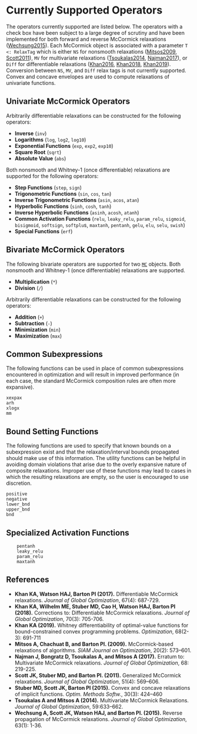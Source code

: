 # Currently Supported Operators

The operators currently supported are listed below. The operators with a check box
have been subject to a large degree of scrutiny and have been implemented for
both forward and reverse McCormick relaxations ([Wechsung2015](https://link.springer.com/article/10.1007/s10898-015-0303-6)). Each McCormick object is associated with a
parameter `T <: RelaxTag` which is either `NS` for nonsmooth relaxations ([Mitsos2009](https://epubs.siam.org/doi/abs/10.1137/080717341), [Scott2011](https://link.springer.com/article/10.1007/s10898-011-9664-7)), `MV` for multivariate relaxations ([Tsoukalas2014](https://link.springer.com/article/10.1007/s10898-014-0176-0), [Najman2017](https://link.springer.com/article/10.1007/s10898-016-0470-0)),
or `Diff` for differentiable relaxations ([Khan2016](https://link.springer.com/article/10.1007/s10898-016-0440-6), [Khan2018](https://link.springer.com/article/10.1007/s10898-017-0601-2), [Khan2019](https://www.tandfonline.com/doi/abs/10.1080/02331934.2018.1534108)). Conversion between `NS`, `MV`, and `Diff` relax tags is not currently supported. Convex and concave envelopes are used to compute relaxations of univariate functions.

## Univariate McCormick Operators

Arbitrarily differentiable relaxations can be constructed for the following operators:

- **Inverse** (`inv`)
- **Logarithms** (`log`, `log2`, `log10`)
- **Exponential Functions** (`exp`, `exp2`, `exp10`)
- **Square Root** (`sqrt`)
- **Absolute Value** (`abs`)

Both nonsmooth and Whitney-1 (once differentiable) relaxations are supported for the following operators:

- **Step Functions** (`step`, `sign`)
- **Trigonometric Functions** (`sin`, `cos`, `tan`)
- **Inverse Trigonometric Functions** (`asin`, `acos`, `atan`)
- **Hyperbolic Functions** (`sinh`, `cosh`, `tanh`)
- **Inverse Hyperbolic Functions** (`asinh`, `acosh`, `atanh`)
- **Common Activation Functions** (`relu`, `leaky_relu`, `param_relu`, `sigmoid`, `bisigmoid`,
                                       `softsign`, `softplu`s, `maxtanh`, `pentanh`,
                                       `gelu`, `elu`, `selu`, `swish`)
- **Special Functions** (`erf`)

## Bivariate McCormick Operators

The following bivariate operators are supported for two [`MC`](@ref) objects. Both nonsmooth and Whitney-1 (once differentiable) relaxations are supported.

- **Multiplication** (`*`)
- **Division** (`/`)

Arbitrarily differentiable relaxations can be constructed for the following operators:

- **Addition** (`+`)
- **Subtraction** (`-`)
- **Minimization** (`min`)
- **Maximization** (`max`)

## Common Subexpressions

The following functions can be used in place of common subexpressions encountered
in optimization and will result in improved performance (in each case, the standard
McCormick composition rules are often more expansive).
```@docs
xexpax
arh
xlogx
mm
```

## Bound Setting Functions

The following functions are used to specify that known bounds on a subexpression
exist and that the relaxation/interval bounds propagated should make use of this
information. The utility functions can be helpful in avoiding domain violations 
that arise due to the overly expansive nature of composite relaxations. Improper use
of these functions may lead to cases in which the resulting relaxations are empty, 
so the user is encouraged to use discretion.
```@docs
positive
negative
lower_bnd
upper_bnd
bnd
```

## Specialized Activation Functions

```@docs
    pentanh
    leaky_relu
    param_relu
    maxtanh
```

## References

- **Khan KA, Watson HAJ, Barton PI (2017).** Differentiable McCormick relaxations. *Journal of Global Optimization*, 67(4): 687-729.
- **Khan KA, Wilhelm ME, Stuber MD, Cao H, Watson HAJ, Barton PI (2018).** Corrections to: Differentiable McCormick relaxations. *Journal of Global Optimization*, 70(3): 705-706.
- **Khan KA (2019).** Whitney differentiability of optimal-value functions for bound-constrained convex programming problems. *Optimization*, 68(2-3): 691-711
- **Mitsos A, Chachuat B, and Barton PI. (2009).** McCormick-based relaxations of algorithms. *SIAM Journal on Optimization*, 20(2): 573–601.
- **Najman J, Bongratz D, Tsoukalas A, and Mitsos A (2017).** Erratum to: Multivariate McCormick relaxations. *Journal of Global Optimization*, 68: 219-225.
- **Scott JK,  Stuber MD, and Barton PI. (2011).** Generalized McCormick relaxations. *Journal of Global Optimization*, 51(4): 569–606.
- **Stuber MD, Scott JK, Barton PI (2015).** Convex and concave relaxations of implicit functions. *Optim. Methods Softw.*, 30(3): 424–460
- **Tsoukalas A and Mitsos A (2014).** Multivariate McCormick Relaxations. *Journal of Global Optimization*, 59:633–662.
- **Wechsung A, Scott JK, Watson HAJ, and Barton PI. (2015).** Reverse propagation of McCormick relaxations. *Journal of Global Optimization*, 63(1): 1-36.
